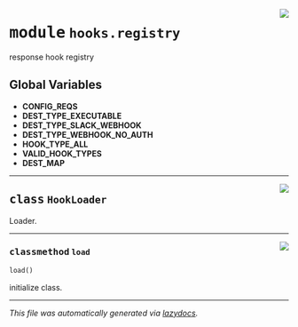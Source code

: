 <!-- markdownlint-disable -->

<a href="../src/pyquanda/hooks/registry.py#L0"><img align="right" style="float:right;" src="https://img.shields.io/badge/-source-cccccc?style=flat-square"></a>

# <kbd>module</kbd> `hooks.registry`
response hook registry 

**Global Variables**
---------------
- **CONFIG_REQS**
- **DEST_TYPE_EXECUTABLE**
- **DEST_TYPE_SLACK_WEBHOOK**
- **DEST_TYPE_WEBHOOK_NO_AUTH**
- **HOOK_TYPE_ALL**
- **VALID_HOOK_TYPES**
- **DEST_MAP**


---

<a href="../src/pyquanda/hooks/registry.py#L35"><img align="right" style="float:right;" src="https://img.shields.io/badge/-source-cccccc?style=flat-square"></a>

## <kbd>class</kbd> `HookLoader`
Loader. 




---

<a href="../src/pyquanda/hooks/registry.py#L40"><img align="right" style="float:right;" src="https://img.shields.io/badge/-source-cccccc?style=flat-square"></a>

### <kbd>classmethod</kbd> `load`

```python
load()
```

initialize class. 




---

_This file was automatically generated via [lazydocs](https://github.com/ml-tooling/lazydocs)._

